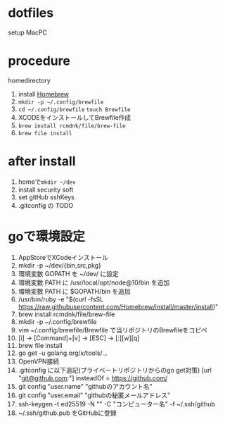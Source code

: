 # dotfiles

setup MacPC

# procedure
homedirectory
1. install [Homebrew](https://brew.sh/index_ja)
2. `mkdir -p ~/.config/brewfile`
3. `cd ~/.config/brewfile` `touch Brewfile`
4. XCODEをインストールしてBrewfile作成
5. `brew install rcmdnk/file/brew-file`
6. `brew file install`

# after install

1. homeで`mkdir ~/dev`
2. install security soft
3. set gitHub sshKeys
4. .gitconfig の TODO

# goで環境設定
1. AppStoreでXCodeインストール
1. mkdir -p ~/dev/{bin,src,pkg}
1. 環境変数 GOPATH を ~/dev/ に設定
1. 環境変数 PATH に /usr/local/opt/node@10/bin を追加
1. 環境変数 PATH に $GOPATH/bin を追加
1. /usr/bin/ruby -e "$(curl -fsSL https://raw.githubusercontent.com/Homebrew/install/master/install)"
1. brew install rcmdnk/file/brew-file
1. mkdir -p ~/.config/brewfile
1. vim ~/.config/brewfile/Brewfile で当リポジトリのBrewfileをコピペ
1. [i] -> [Command]+[v] -> [ESC] -> [:][w][q]
1. brew file install
1. go get -u golang.org/x/tools/...
1. OpenVPN接続
1. .gitconfig に以下追記(プライベートリポジトリからのgo get対策)
[url "git@github.com:"]
    insteadOf = https://github.com/
1. git config "user.name" "githubのアカウント名"
1. git config "user.email" "githubの秘匿メールアドレス"
1. ssh-keygen -t ed25519 -N "" -C "コンピューター名" -f ~/.ssh/github
1. ~/.ssh/github.pub をGitHubに登録
